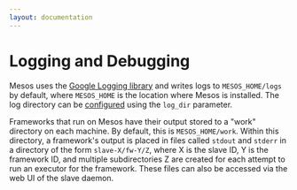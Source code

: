 ```yaml
---
layout: documentation
---
```


# Logging and Debugging

Mesos uses the [Google Logging library](http://code.google.com/p/google-glog) and writes logs to `MESOS_HOME/logs` by default, where `MESOS_HOME` is the location where Mesos is installed. The log directory can be [configured](configuration) using the `log_dir` parameter.

Frameworks that run on Mesos have their output stored to a "work" directory on each machine. By default, this is `MESOS_HOME/work`. Within this directory, a framework's output is placed in files called `stdout` and `stderr` in a directory of the form `slave-X/fw-Y/Z`, where X is the slave ID, Y is the framework ID, and multiple subdirectories Z are created for each attempt to run an executor for the framework. These files can also be accessed via the web UI of the slave daemon.
